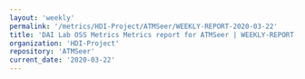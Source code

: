 ```yaml
---
layout: 'weekly'
permalink: '/metrics/HDI-Project/ATMSeer/WEEKLY-REPORT-2020-03-22'
title: 'DAI Lab OSS Metrics Metrics report for ATMSeer | WEEKLY-REPORT-2020-03-22'
organization: 'HDI-Project'
repository: 'ATMSeer'
current_date: '2020-03-22'
---
```

